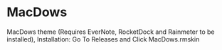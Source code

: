 # MacDows
MacDows theme (Requires EverNote, RocketDock and Rainmeter to be installed), Installation: Go To Releases and Click MacDows.rmskin
